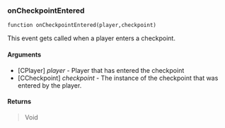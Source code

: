 ### onCheckpointEntered
```Squirrel
function onCheckpointEntered(player,checkpoint)
```

This event gets called when a player enters a checkpoint.

#### Arguments

- [CPlayer] *player* - Player that has entered the checkpoint
- [CCheckpoint] *checkpoint* - The instance of the checkpoint that was entered by the player.

#### Returns
> Void
